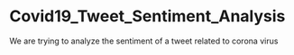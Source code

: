 # Covid19_Tweet_Sentiment_Analysis
We are trying to analyze the sentiment of a tweet related to corona virus
